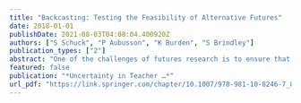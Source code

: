 ```yaml
---
title: "Backcasting: Testing the Feasibility of Alternative Futures"
date: 2018-01-01
publishDate: 2021-08-03T04:08:04.400920Z
authors: ["S Schuck", "P Aubusson", "K Burden", "S Brindley"]
publication_types: ["2"]
abstract: "One of the challenges of futures research is to ensure that it has some impact. Whilst we value the knowledge that it produces, a key imperative of futures research is that it seeks to provide insights to change the present, to change actions and policies and practice. In short …"
featured: false
publication: "*Uncertainty in Teacher …*"
url_pdf: "https://link.springer.com/chapter/10.1007/978-981-10-8246-7_8"
---
```


